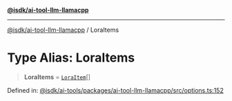 [**@isdk/ai-tool-llm-llamacpp**](../README.md)

***

[@isdk/ai-tool-llm-llamacpp](../globals.md) / LoraItems

# Type Alias: LoraItems

> **LoraItems** = [`LoraItem`](LoraItem.md)[]

Defined in: [@isdk/ai-tools/packages/ai-tool-llm-llamacpp/src/options.ts:152](https://github.com/isdk/ai-tool-llm-llamacpp.js/blob/17d967afd0fac7d88c746125459fe87825a001bb/src/options.ts#L152)

